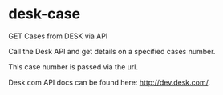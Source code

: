 # desk-case
GET Cases from DESK via API


Call the Desk API and get details on a specified cases number.

This case number is passed via the url.

Desk.com API docs can be found here: http://dev.desk.com/.
